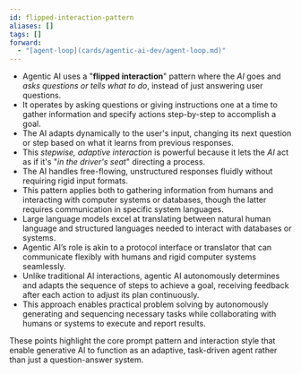 ```yaml
---
id: flipped-interaction-pattern
aliases: []
tags: []
forward:
  - "[agent-loop](cards/agentic-ai-dev/agent-loop.md)"
---
```


- Agentic AI uses a "**flipped interaction**" pattern where the _AI_ goes and _asks questions or tells what to do_, instead of just answering user questions.
- It operates by asking questions or giving instructions one at a time to gather information and specify actions step-by-step to accomplish a goal.
- The AI adapts dynamically to the user's input, changing its next question or step based on what it learns from previous responses.
- This _stepwise, adaptive interaction_ is powerful because it lets the _AI_ act as if it's "_in the driver's seat_" directing a process.
- The AI handles free-flowing, unstructured responses fluidly without requiring rigid input formats.
- This pattern applies both to gathering information from humans and interacting with computer systems or databases, though the latter requires communication in specific system languages.
- Large language models excel at translating between natural human language and structured languages needed to interact with databases or systems.
- Agentic AI’s role is akin to a protocol interface or translator that can communicate flexibly with humans and rigid computer systems seamlessly.
- Unlike traditional AI interactions, agentic AI autonomously determines and adapts the sequence of steps to achieve a goal, receiving feedback after each action to adjust its plan continuously.
- This approach enables practical problem solving by autonomously generating and sequencing necessary tasks while collaborating with humans or systems to execute and report results.

These points highlight the core prompt pattern and interaction style that enable generative AI to function as an adaptive, task-driven agent rather than just a question-answer system.
